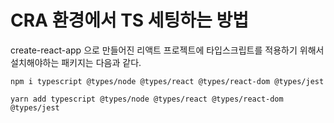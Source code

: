# CRA 환경에서 TS 세팅하는 방법

create-react-app 으로 만들어진 리액트 프로젝트에 타입스크립트를 적용하기 위해서 설치해야하는 패키지는 다음과 같다.

```
npm i typescript @types/node @types/react @types/react-dom @types/jest
```

```
yarn add typescript @types/node @types/react @types/react-dom @types/jest
```
